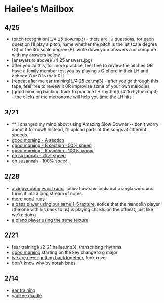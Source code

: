 # Hailee's Mailbox

## 4/25
- [pitch recognition](./4 25 slow.mp3) - there are 10 questions, for each question I'll play a pitch, name whether the pitch is the 1st scale degree (G) or the 3rd scale degree (B). write down your answers and compare with my answers below
- [answers to above](./4 25 answers.jpg)
- after you do this, for more practice, feel free to review the pitches OR have a family member test you by playing a G chord in their LH and either a G or B in their RH
- [repeat after me ear training](./4 25 ear.mp3) - after you go through this tape, feel free to review it OR improvise some of your own melodies
- [good morning backing track to practice LH rhythm](./425 rhythm.mp3) - the clicks of the metronome will help you time the LH hits

## 3/21
- ** I changed my mind about using Amazing Slow Downer -- don't worry about it for now!! Instead, I'll upload parts of the songs at different speeds
- [good morning - A section](./good_morning_a100.mp3)
- [good morning - B section - 50% speed](./good_morning_b50.mp3)
- [good morning - B section - 100% speed](./good_morning_b100.mp3)
- [oh suzannah - 75% speed](./oh_suzannah_75.mp3)
- [oh suzannah - 100% speed](./oh_suzannah_100.mp3)

## 2/28
- [a singer using vocal runs](https://www.youtube.com/watch?v=S2V9nZ465Co), notice how she holds out a single word and turns it into a long stream of notes
- [more vocal runs](https://www.youtube.com/watch?v=G0hYxuDav0g)
- [a bass player using our same 1-5 texture](https://www.youtube.com/watch?v=VTLz4hr18vE), notice that the mandolin player (the one with his back to us) is playing chords on the offbeat, just like we're doing
- [a piano player using the same texture](https://youtu.be/VtQpFzu-unE?t=183)


## 2/21
- [ear training](./2-21 hailee.mp3), transcribing rhythms
- [good morning](https://www.youtube.com/watch?v=qu4v5hB1dKk&t=38s) starting on the key change to g major
- [we are never getting back together](https://www.youtube.com/watch?v=GMPiB-N5nIY), funk cover
- [don't know why](https://www.youtube.com/watch?v=GMPiB-N5nIY) by norah jones


## 2/14
- [ear training](./2-14-hailee.mp3)
- [yankee doodle](./yankee-g.mp3)
